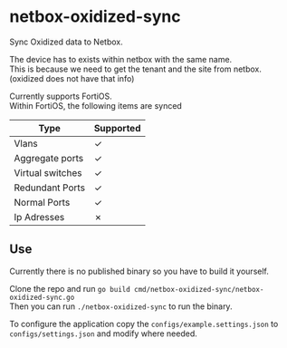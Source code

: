 # netbox-oxidized-sync
Sync Oxidized data to Netbox.

The device has to exists within netbox with the same name.  
This is because we need to get the tenant and the site from netbox. (oxidized does not have that info)

Currently supports FortiOS.  
Within FortiOS, the following items are synced

| Type  | Supported  |
|---|---|
| Vlans  | &check;  |
| Aggregate ports  | &check; |
| Virtual switches  | &check;  |
| Redundant Ports | &check;   |
| Normal Ports | &check; |
| Ip Adresses |  &cross; |


## Use
Currently there is no published binary so you have to build it yourself.  

Clone the repo and run `go build cmd/netbox-oxidized-sync/netbox-oxidized-sync.go`  
Then you can run `./netbox-oxidized-sync` to run the binary.

To configure the application copy the `configs/example.settings.json` to `configs/settings.json` and modify where needed.
